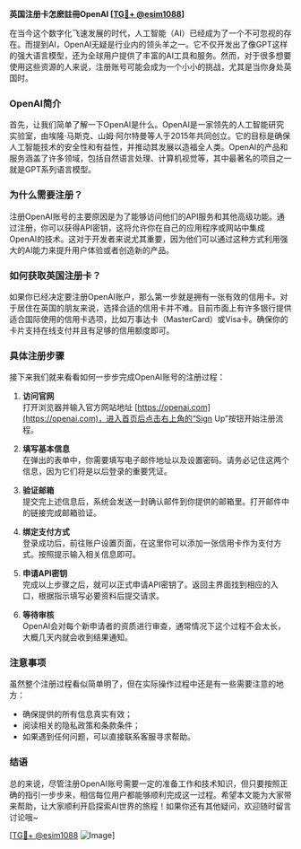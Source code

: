 **英国注册卡怎麽註冊OpenAI [[TG💪+ @esim1088](https://t.me/s/esim1088)]**

在当今这个数字化飞速发展的时代，人工智能（AI）已经成为了一个不可忽视的存在。而提到AI，OpenAI无疑是行业内的领头羊之一。它不仅开发出了像GPT这样的强大语言模型，还为全球用户提供了丰富的AI工具和服务。然而，对于很多想要使用这些资源的人来说，注册账号可能会成为一个小小的挑战，尤其是当你身处英国时。

### OpenAI简介

首先，让我们简单了解一下OpenAI是什么。OpenAI是一家领先的人工智能研究实验室，由埃隆·马斯克、山姆·阿尔特曼等人于2015年共同创立。它的目标是确保人工智能技术的安全性和有益性，并推动其发展以造福全人类。OpenAI的产品和服务涵盖了许多领域，包括自然语言处理、计算机视觉等，其中最著名的项目之一就是GPT系列语言模型。

### 为什么需要注册？

注册OpenAI账号的主要原因是为了能够访问他们的API服务和其他高级功能。通过注册，你可以获得API密钥，这将允许你在自己的应用程序或网站中集成OpenAI的技术。这对于开发者来说尤其重要，因为他们可以通过这种方式利用强大的AI能力来提升用户体验或者创造新的产品。

### 如何获取英国注册卡？

如果你已经决定要注册OpenAI账户，那么第一步就是拥有一张有效的信用卡。对于居住在英国的朋友来说，选择合适的信用卡并不难。目前市面上有许多银行提供适合国际使用的信用卡选项，比如万事达卡（MasterCard）或Visa卡。确保你的卡片支持在线支付并且有足够的信用额度即可。

### 具体注册步骤

接下来我们就来看看如何一步步完成OpenAI账号的注册过程：

1. **访问官网**  
   打开浏览器并输入官方网站地址 [https://openai.com](https://openai.com)，进入首页后点击右上角的“Sign Up”按钮开始注册流程。

2. **填写基本信息**  
   在弹出的表单中，你需要填写电子邮件地址以及设置密码。请务必记住这两个信息，因为它们将是以后登录的重要凭证。

3. **验证邮箱**  
   提交完上述信息后，系统会发送一封确认邮件到你提供的邮箱里。打开邮件中的链接完成邮箱验证。

4. **绑定支付方式**  
   登录成功后，前往账户设置页面，在这里你可以添加一张信用卡作为支付方式。按照提示输入相关信息即可。

5. **申请API密钥**  
   完成以上步骤之后，就可以正式申请API密钥了。返回主界面找到相应的入口，根据指示填写必要资料后提交请求。

6. **等待审核**  
   OpenAI会对每个新申请者的资质进行审查，通常情况下这个过程不会太长，大概几天内就会收到结果通知。

### 注意事项

虽然整个注册过程看似简单明了，但在实际操作过程中还是有一些需要注意的地方：
- 确保提供的所有信息真实有效；
- 阅读相关的隐私政策和条款条件；
- 如果遇到任何问题，可以直接联系客服寻求帮助。

### 结语

总的来说，尽管注册OpenAI账号需要一定的准备工作和技术知识，但只要按照正确的指引一步步来，相信每位用户都能够顺利完成这一过程。希望本文能为大家带来帮助，让大家顺利开启探索AI世界的旅程！如果你还有其他疑问，欢迎随时留言讨论哦~

[[TG💪+ @esim1088](https://t.me/s/esim1088) ![Image](https://i.postimg.cc/4NQfJmqS/Snipaste-2025-05-13-00-14-12.png)]